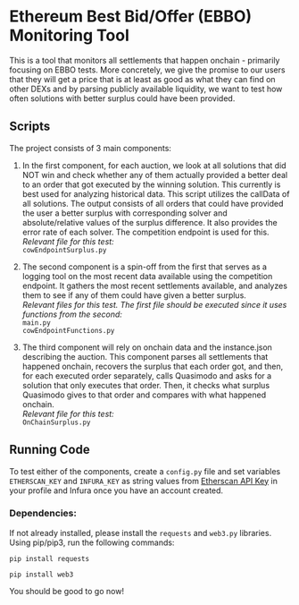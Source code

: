 # Ethereum Best Bid/Offer (EBBO) Monitoring Tool

This is a tool that monitors all settlements that happen onchain - primarily focusing on EBBO tests. More concretely, we give the promise to our users that they will get a price that is at least as good as what they can find on other DEXs and by parsing publicly available liquidity, we want to test how often solutions with better surplus could have been provided.

## Scripts

The project consists of 3 main components:  

1.  In the first component, for each auction, we look at all solutions that did NOT win and check whether any of them actually provided a better deal to an order that got executed by the winning solution. This currently is best used for analyzing historical data. This script utilizes the callData of all solutions.
The output consists of all orders that could have provided the user a better surplus with corresponding solver and absolute/relative values of the surplus difference. It also provides the error rate of each solver. The competition endpoint is used for this. <br />
*Relevant file for this test:* <br />
	`cowEndpointSurplus.py`

2. The second component is a spin-off from the first that serves as a logging tool on the most recent data available using the competition endpoint. It gathers the most recent settlements available, and analyzes them to see if any of them could have given a better surplus. <br />
*Relevant files for this test. The first file should be executed since it uses functions from the second:* <br />
`main.py` <br />
`cowEndpointFunctions.py`

4.  The third component will rely on onchain data and the instance.json describing the auction. This component parses all settlements that happened onchain, recovers the surplus that each order got, and then, for each executed order separately, calls Quasimodo and asks for a solution that only executes that order. Then, it checks what surplus Quasimodo gives to that order and compares with what happened onchain. <br />
*Relevant file for this test:* <br />
`OnChainSurplus.py`


## Running Code

To test either of the components, create a `config.py` file and set variables `ETHERSCAN_KEY` and `INFURA_KEY` as string values from [Etherscan API Key](https://etherscan.io/myapikey) in your profile and Infura once you have an account created. 

### Dependencies:
If not already installed, please install the `requests` and `web3.py` libraries.
Using pip/pip3, run the following commands:

    pip install requests

    pip install web3

You should be good to go now!
